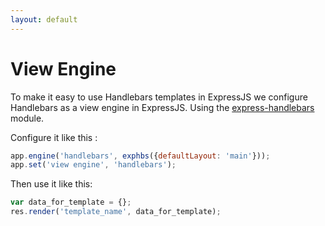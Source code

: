 ```yaml
---
layout: default
---
```


# View Engine

To make it easy to use Handlebars templates in ExpressJS we configure Handlebars as a view engine in ExpressJS. Using the [express-handlebars](https://www.npmjs.com/package/express-handlebars) module.

Configure it like this :

```javascript
app.engine('handlebars', exphbs({defaultLayout: 'main'}));
app.set('view engine', 'handlebars');
```

Then use it like this:

```javascript
var data_for_template = {};
res.render('template_name', data_for_template);
```

